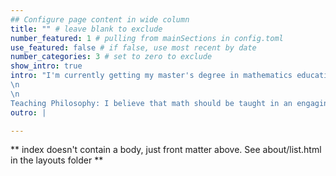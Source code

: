 ```yaml
---
## Configure page content in wide column
title: "" # leave blank to exclude
number_featured: 1 # pulling from mainSections in config.toml
use_featured: false # if false, use most recent by date
number_categories: 3 # set to zero to exclude
show_intro: true
intro: "I'm currently getting my master's degree in mathematics education, with the goal of teaching in a secondary school following graduation. I got my undergraduate degree from the University of Virginia in 2020 in Systems Engineering and Statistics, where I also served as drum major of the marching band for two years. In my spare time, I love to play bassoon, read, and watch Formula One.
\n
\n
Teaching Philosophy: I believe that math should be taught in an engaging, accessible way that is interesting to students. Math does not to be taught via a teaching centered lecture, and can be the foundation of a project learning based curricula. All students are capable of finding success in a mathematics classroom. "
outro: |

---
```


** index doesn't contain a body, just front matter above.
See about/list.html in the layouts folder **